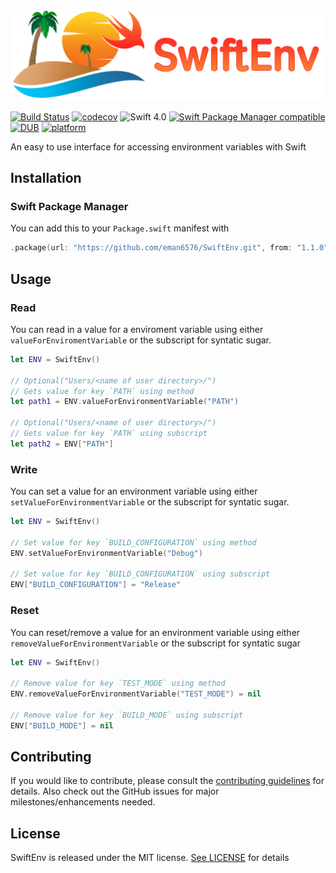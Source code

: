 ![SwiftEnv: Easy Accessing To Enviroment Variables](https://raw.githubusercontent.com/eman6576/SwiftEnv/master/swiftenv.jpg)

[![Build Status](https://travis-ci.org/eman6576/SwiftEnv.svg?branch=master)](https://travis-ci.org/eman6576/SwiftEnv)
[![codecov](https://codecov.io/gh/eman6576/SwiftEnv/branch/master/graph/badge.svg)](https://codecov.io/gh/eman6576/SwiftEnv)
![Swift 4.0](https://img.shields.io/badge/Swift-4.0-orange.svg?style=flat)
[![Swift Package Manager compatible](https://img.shields.io/badge/Swift%20Package%20Manager-compatible-brightgreen.svg)](https://github.com/apple/swift-package-manager)
[![DUB](https://img.shields.io/dub/l/vibe-d.svg)](https://github.com/eman6576/SwiftEnv/blob/master/LICENSE)
[![platform](https://img.shields.io/badge/platform-macOS%20%7C%20Linux-lightgrey.svg)]()

An easy to use interface for accessing environment variables with Swift

## Installation

### Swift Package Manager

You can add this to your `Package.swift` manifest with
```swift
.package(url: "https://github.com/eman6576/SwiftEnv.git", from: "1.1.0")
```

## Usage

### Read

You can read in a value for a enviroment variable using either `valueForEnviromentVariable` or the subscript for syntatic sugar.
```swift
let ENV = SwiftEnv()

// Optional("Users/<name of user directory>/")
// Gets value for key `PATH` using method
let path1 = ENV.valueForEnvironmentVariable("PATH")

// Optional("Users/<name of user directory>/")
// Gets value for key `PATH` using subscript
let path2 = ENV["PATH"]
```

### Write

You can set a value for an environment variable using either `setValueForEnvironmentVariable` or the subscript for syntatic sugar.
```swift
let ENV = SwiftEnv()

// Set value for key `BUILD_CONFIGURATION` using method
ENV.setValueForEnvironmentVariable("Debug")

// Set value for key `BUILD_CONFIGURATION` using subscript
ENV["BUILD_CONFIGURATION"] = "Release"
```

### Reset

You can reset/remove a value for an environment variable using either `removeValueForEnvironmentVariable` or the subscript for syntatic sugar
```swift
let ENV = SwiftEnv()

// Remove value for key `TEST_MODE` using method
ENV.removeValueForEnvironmentVariable("TEST_MODE") = nil

// Remove value for key `BUILD_MODE` using subscript
ENV["BUILD_MODE"] = nil
```

## Contributing

If you would like to contribute, please consult the [contributing guidelines](https://github.com/eman6576/SwiftEnv/blob/master/CONTRIBUTING.md) for details. Also check out the GitHub issues for major milestones/enhancements needed.

## License

SwiftEnv is released under the MIT license. [See LICENSE](https://github.com/eman6576/SwiftEnv/blob/master/LICENSE) for details
